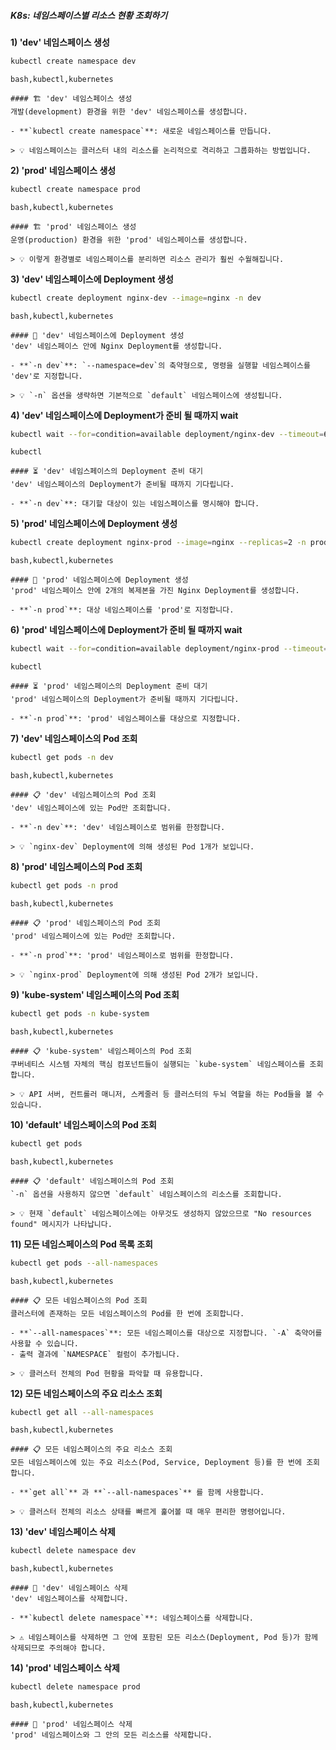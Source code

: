 ##### K8s: 네임스페이스별 리소스 현황 조회하기 #####

**1) 'dev' 네임스페이스 생성**
```bash
kubectl create namespace dev
```
```tech
bash,kubectl,kubernetes
```
```desc
#### 🏗️ 'dev' 네임스페이스 생성
개발(development) 환경을 위한 'dev' 네임스페이스를 생성합니다.

- **`kubectl create namespace`**: 새로운 네임스페이스를 만듭니다.

> 💡 네임스페이스는 클러스터 내의 리소스를 논리적으로 격리하고 그룹화하는 방법입니다.
```

**2) 'prod' 네임스페이스 생성**
```bash
kubectl create namespace prod
```
```tech
bash,kubectl,kubernetes
```
```desc
#### 🏗️ 'prod' 네임스페이스 생성
운영(production) 환경을 위한 'prod' 네임스페이스를 생성합니다.

> 💡 이렇게 환경별로 네임스페이스를 분리하면 리소스 관리가 훨씬 수월해집니다.
```

**3) 'dev' 네임스페이스에 Deployment 생성**
```bash
kubectl create deployment nginx-dev --image=nginx -n dev
```
```tech
bash,kubectl,kubernetes
```
```desc
#### 🚀 'dev' 네임스페이스에 Deployment 생성
'dev' 네임스페이스 안에 Nginx Deployment를 생성합니다.

- **`-n dev`**: `--namespace=dev`의 축약형으로, 명령을 실행할 네임스페이스를 'dev'로 지정합니다.

> 💡 `-n` 옵션을 생략하면 기본적으로 `default` 네임스페이스에 생성됩니다.
```

**4) 'dev' 네임스페이스에 Deployment가 준비 될 때까지 wait**
```bash
kubectl wait --for=condition=available deployment/nginx-dev --timeout=60s -n dev
```
```tech
kubectl
```
```desc
#### ⏳ 'dev' 네임스페이스의 Deployment 준비 대기
'dev' 네임스페이스의 Deployment가 준비될 때까지 기다립니다.

- **`-n dev`**: 대기할 대상이 있는 네임스페이스를 명시해야 합니다.
```

**5) 'prod' 네임스페이스에 Deployment 생성**
```bash
kubectl create deployment nginx-prod --image=nginx --replicas=2 -n prod
```
```tech
bash,kubectl,kubernetes
```
```desc
#### 🚀 'prod' 네임스페이스에 Deployment 생성
'prod' 네임스페이스 안에 2개의 복제본을 가진 Nginx Deployment를 생성합니다.

- **`-n prod`**: 대상 네임스페이스를 'prod'로 지정합니다.
```

**6) 'prod' 네임스페이스에 Deployment가 준비 될 때까지 wait**
```bash
kubectl wait --for=condition=available deployment/nginx-prod --timeout=60s -n prod
```
```tech
kubectl
```
```desc
#### ⏳ 'prod' 네임스페이스의 Deployment 준비 대기
'prod' 네임스페이스의 Deployment가 준비될 때까지 기다립니다.

- **`-n prod`**: 'prod' 네임스페이스를 대상으로 지정합니다.
```

**7) 'dev' 네임스페이스의 Pod 조회**
```bash
kubectl get pods -n dev
```
```tech
bash,kubectl,kubernetes
```
```desc
#### 📋 'dev' 네임스페이스의 Pod 조회
'dev' 네임스페이스에 있는 Pod만 조회합니다.

- **`-n dev`**: 'dev' 네임스페이스로 범위를 한정합니다.

> 💡 `nginx-dev` Deployment에 의해 생성된 Pod 1개가 보입니다.
```

**8) 'prod' 네임스페이스의 Pod 조회**
```bash
kubectl get pods -n prod
```
```tech
bash,kubectl,kubernetes
```
```desc
#### 📋 'prod' 네임스페이스의 Pod 조회
'prod' 네임스페이스에 있는 Pod만 조회합니다.

- **`-n prod`**: 'prod' 네임스페이스로 범위를 한정합니다.

> 💡 `nginx-prod` Deployment에 의해 생성된 Pod 2개가 보입니다.
```

**9) 'kube-system' 네임스페이스의 Pod 조회**
```bash
kubectl get pods -n kube-system
```
```tech
bash,kubectl,kubernetes
```
```desc
#### 📋 'kube-system' 네임스페이스의 Pod 조회
쿠버네티스 시스템 자체의 핵심 컴포넌트들이 실행되는 `kube-system` 네임스페이스를 조회합니다.

> 💡 API 서버, 컨트롤러 매니저, 스케줄러 등 클러스터의 두뇌 역할을 하는 Pod들을 볼 수 있습니다.
```

**10) 'default' 네임스페이스의 Pod 조회**
```bash
kubectl get pods
```
```tech
bash,kubectl,kubernetes
```
```desc
#### 📋 'default' 네임스페이스의 Pod 조회
`-n` 옵션을 사용하지 않으면 `default` 네임스페이스의 리소스를 조회합니다.

> 💡 현재 `default` 네임스페이스에는 아무것도 생성하지 않았으므로 "No resources found" 메시지가 나타납니다.
```

**11) 모든 네임스페이스의 Pod 목록 조회**
```bash
kubectl get pods --all-namespaces
```
```tech
bash,kubectl,kubernetes
```
```desc
#### 📋 모든 네임스페이스의 Pod 조회
클러스터에 존재하는 모든 네임스페이스의 Pod를 한 번에 조회합니다.

- **`--all-namespaces`**: 모든 네임스페이스를 대상으로 지정합니다. `-A` 축약어를 사용할 수 있습니다.
- 출력 결과에 `NAMESPACE` 컬럼이 추가됩니다.

> 💡 클러스터 전체의 Pod 현황을 파악할 때 유용합니다.
```

**12) 모든 네임스페이스의 주요 리소스 조회**
```bash
kubectl get all --all-namespaces
```
```tech
bash,kubectl,kubernetes
```
```desc
#### 📋 모든 네임스페이스의 주요 리소스 조회
모든 네임스페이스에 있는 주요 리소스(Pod, Service, Deployment 등)를 한 번에 조회합니다.

- **`get all`** 과 **`--all-namespaces`** 를 함께 사용합니다.

> 💡 클러스터 전체의 리소스 상태를 빠르게 훑어볼 때 매우 편리한 명령어입니다.
```

**13) 'dev' 네임스페이스 삭제**
```bash
kubectl delete namespace dev
```
```tech
bash,kubectl,kubernetes
```
```desc
#### 🧹 'dev' 네임스페이스 삭제
'dev' 네임스페이스를 삭제합니다.

- **`kubectl delete namespace`**: 네임스페이스를 삭제합니다.

> ⚠️ 네임스페이스를 삭제하면 그 안에 포함된 모든 리소스(Deployment, Pod 등)가 함께 삭제되므로 주의해야 합니다.
```

**14) 'prod' 네임스페이스 삭제**
```bash
kubectl delete namespace prod
```
```tech
bash,kubectl,kubernetes
```
```desc
#### 🧹 'prod' 네임스페이스 삭제
'prod' 네임스페이스와 그 안의 모든 리소스를 삭제합니다.
```
